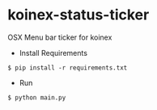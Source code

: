 # koinex-status-ticker
OSX Menu bar ticker for koinex

- Install Requirements

 `$ pip install -r requirements.txt`

- Run 

 `$ python main.py`

